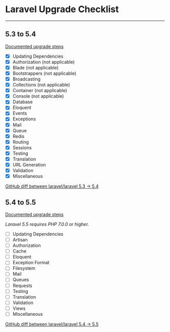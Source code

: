 # Laravel Upgrade Checklist

---

## 5.3 to 5.4

[Documented upgrade steps](https://laravel.com/docs/5.4/upgrade)

* [x] Updating Dependencies
* [x] Authorization (not applicable)
* [x] Blade (not applicable)
* [x] Bootstrappers (not applicable)
* [x] Broadcasting
* [x] Collections (not applicable)
* [x] Container (not applicable)
* [x] Console (not applicable)
* [x] Database
* [x] Eloquent
* [x] Events
* [x] Exceptions
* [x] Mail
* [x] Queue
* [x] Redis
* [x] Routing
* [x] Sessions
* [x] Testing
* [x] Translation
* [x] URL Generation
* [x] Validation
* [x] Miscellaneous

[GitHub diff between laravel/laravel 5.3 -> 5.4](https://github.com/laravel/laravel/compare/5.3...5.4)

## 5.4 to 5.5

[Documented upgrade steps](https://laravel.com/docs/5.5/upgrade)

_Laravel 5.5 requires PHP 7.0.0 or higher._

* [ ] Updating Dependencies
* [ ] Artisan
* [ ] Authorization
* [ ] Cache
* [ ] Eloquent
* [ ] Exception Format
* [ ] Filesystem
* [ ] Mail
* [ ] Queues
* [ ] Requests
* [ ] Testing
* [ ] Translation
* [ ] Validation
* [ ] Views
* [ ] Miscellaneous

[GitHub diff between laravel/laravel 5.4 -> 5.5](https://github.com/laravel/laravel/compare/5.4...5.5)
